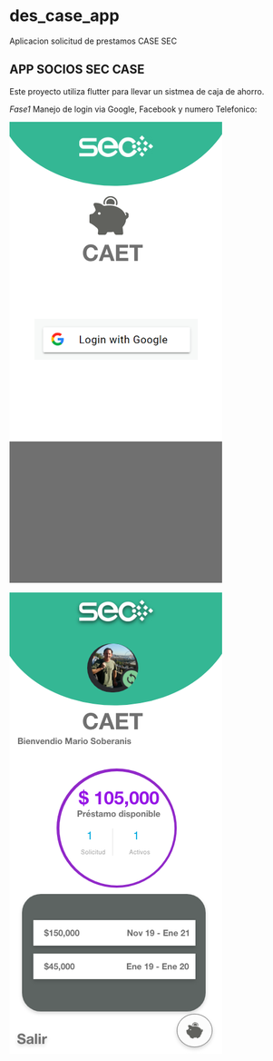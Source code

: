 # des_case_app

Aplicacion solicitud de prestamos CASE SEC

## APP SOCIOS SEC CASE

Este proyecto utiliza flutter para llevar un sistmea de caja de ahorro.

*Fase1* Manejo de login via Google, Facebook y numero Telefonico:

![login screen](assets/art_git/login.png)



![Pantallas Socio](assets/art_git/Socio%20–OK%20–%20con%20presto.png)
